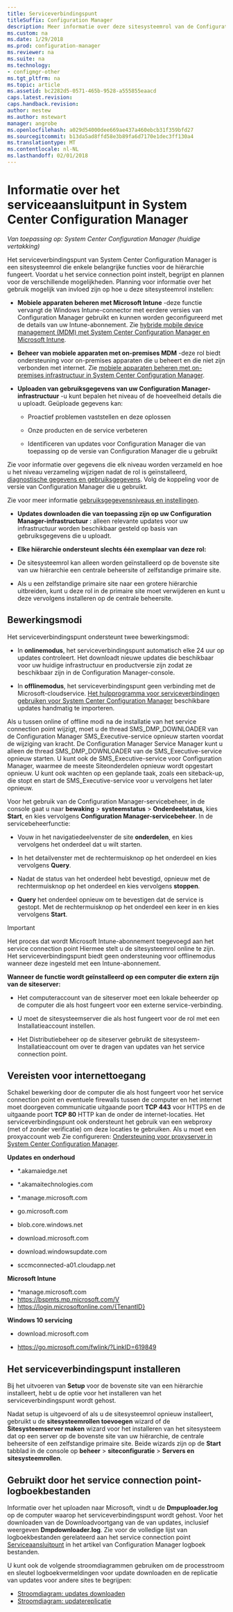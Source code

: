 ```yaml
---
title: Serviceverbindingspunt
titleSuffix: Configuration Manager
description: Meer informatie over deze sitesysteemrol van de Configuration Manager en begrijpen en plannen voor de verschillende mogelijkheden.
ms.custom: na
ms.date: 1/29/2018
ms.prod: configuration-manager
ms.reviewer: na
ms.suite: na
ms.technology:
- configmgr-other
ms.tgt_pltfrm: na
ms.topic: article
ms.assetid: bc2282d5-0571-465b-9528-a555855eaacd
caps.latest.revision: 
caps.handback.revision: 
author: mestew
ms.author: mstewart
manager: angrobe
ms.openlocfilehash: a029d54000dee669ae437a460ebcb31f359bfd27
ms.sourcegitcommit: b13da5ad8ffd58e3b89fa6d7170e1dec3ff130a4
ms.translationtype: MT
ms.contentlocale: nl-NL
ms.lasthandoff: 02/01/2018
---
```

# <a name="about-the-service-connection-point-in-system-center-configuration-manager"></a>Informatie over het serviceaansluitpunt in System Center Configuration Manager

*Van toepassing op: System Center Configuration Manager (huidige vertakking)*

Het serviceverbindingspunt van System Center Configuration Manager is een sitesysteemrol die enkele belangrijke functies voor de hiërarchie fungeert. Voordat u het service connection point instelt, begrijpt en plannen voor de verschillende mogelijkheden.  Planning voor informatie over het gebruik mogelijk van invloed zijn op hoe u deze sitesysteemrol instellen:  

-   **Mobiele apparaten beheren met Microsoft Intune** -deze functie vervangt de Windows Intune-connector met eerdere versies van Configuration Manager gebruikt en kunnen worden geconfigureerd met de details van uw Intune-abonnement. Zie [hybride mobile device management (MDM) met System Center Configuration Manager en Microsoft Intune](../../../../mdm/understand/hybrid-mobile-device-management.md).  

-   **Beheer van mobiele apparaten met on-premises MDM** -deze rol biedt ondersteuning voor on-premises apparaten die u beheert en die niet zijn verbonden met internet. Zie [mobiele apparaten beheren met on-premises infrastructuur in System Center Configuration Manager](../../../../mdm/understand/manage-mobile-devices-with-on-premises-infrastructure.md).  

-   **Uploaden van gebruiksgegevens van uw Configuration Manager-infrastructuur** -u kunt bepalen het niveau of de hoeveelheid details die u uploadt. Geüploade gegevens kan:  

    -   Proactief problemen vaststellen en deze oplossen  

    -   Onze producten en de service verbeteren  

    -   Identificeren van updates voor Configuration Manager die van toepassing op de versie van Configuration Manager die u gebruikt  

  Zie voor informatie over gegevens die elk niveau worden verzameld en hoe u het niveau verzameling wijzigen nadat de rol is geïnstalleerd, [diagnostische gegevens en gebruiksgegevens](/sccm/core/plan-design/diagnostics/diagnostics-and-usage-data). Volg de koppeling voor de versie van Configuration Manager die u gebruikt.  

  Zie voor meer informatie [gebruiksgegevensniveaus en instellingen](../../../../core/servers/deploy/install/setup-reference.md#bkmk_usage).  

-   **Updates downloaden die van toepassing zijn op uw Configuration Manager-infrastructuur** : alleen relevante updates voor uw infrastructuur worden beschikbaar gesteld op basis van gebruiksgegevens die u uploadt.  

- **Elke hiërarchie ondersteunt slechts één exemplaar van deze rol:**  

 -   De sitesysteemrol kan alleen worden geïnstalleerd op de bovenste site van uw hiërarchie een centrale beheersite of zelfstandige primaire site.  

  -   Als u een zelfstandige primaire site naar een grotere hiërarchie uitbreiden, kunt u deze rol in de primaire site moet verwijderen en kunt u deze vervolgens installeren op de centrale beheersite.  


##  <a name="bkmk_modes"></a>Bewerkingsmodi  
 Het serviceverbindingspunt ondersteunt twee bewerkingsmodi:  

-   In **onlinemodus**, het serviceverbindingspunt automatisch elke 24 uur op updates controleert. Het downloadt nieuwe updates die beschikbaar voor uw huidige infrastructuur en productversie zijn zodat ze beschikbaar zijn in de Configuration Manager-console.  

-   In **offlinemodus**, het serviceverbindingspunt geen verbinding met de Microsoft-cloudservice. [Het hulpprogramma voor serviceverbindingen gebruiken voor System Center Configuration Manager](../../../../core/servers/manage/use-the-service-connection-tool.md) beschikbare updates handmatig te importeren.  

Als u tussen online of offline modi na de installatie van het service connection point wijzigt, moet u de thread SMS_DMP_DOWNLOADER van de Configuration Manager SMS_Executive-service opnieuw starten voordat de wijziging van kracht. De Configuration Manager Service Manager kunt u alleen de thread SMS_DMP_DOWNLOADER van de SMS_Executive-service opnieuw starten. U kunt ook de SMS_Executive-service voor Configuration Manager, waarmee de meeste Siteonderdelen opnieuw wordt opgestart opnieuw. U kunt ook wachten op een geplande taak, zoals een siteback-up, die stopt en start de SMS_Executive-service voor u vervolgens het later opnieuw.  

Voor het gebruik van de Configuration Manager-servicebeheer, in de console gaat u naar **bewaking** > **systeemstatus** > **Onderdeelstatus**, kies **Start**, en kies vervolgens **Configuration Manager-servicebeheer**. In de servicebeheerfunctie:  

-   Vouw in het navigatiedeelvenster de site **onderdelen**, en kies vervolgens het onderdeel dat u wilt starten.  

-   In het detailvenster met de rechtermuisknop op het onderdeel en kies vervolgens **Query**.  

-   Nadat de status van het onderdeel hebt bevestigd, opnieuw met de rechtermuisknop op het onderdeel en kies vervolgens **stoppen**.  

-   **Query** het onderdeel opnieuw om te bevestigen dat de service is gestopt. Met de rechtermuisknop op het onderdeel een keer in en kies vervolgens **Start**.  

> [!IMPORTANT]  
>  Het proces dat wordt Microsoft Intune-abonnement toegevoegd aan het service connection point Hiermee stelt u de sitesysteemrol online te zijn. Het serviceverbindingspunt biedt geen ondersteuning voor offlinemodus wanneer deze ingesteld met een Intune-abonnement.  

**Wanneer de functie wordt geïnstalleerd op een computer die extern zijn van de siteserver:**  

-   Het computeraccount van de siteserver moet een lokale beheerder op de computer die als host fungeert voor een externe service-verbinding.

-   U moet de sitesysteemserver die als host fungeert voor de rol met een Installatieaccount instellen.  

-   Het Distributiebeheer op de siteserver gebruikt de sitesysteem-Installatieaccount om over te dragen van updates van het service connection point.

##  <a name="bkmk_urls"></a>Vereisten voor internettoegang  
Schakel bewerking door de computer die als host fungeert voor het service connection point en eventuele firewalls tussen de computer en het internet moet doorgeven communicatie uitgaande poort **TCP 443** voor HTTPS en de uitgaande poort  **TCP 80** HTTP kan de onder de internet-locaties. Het serviceverbindingspunt ook ondersteunt het gebruik van een webproxy (met of zonder verificatie) om deze locaties te gebruiken.  Als u moet een proxyaccount web Zie configureren: [Ondersteuning voor proxyserver in System Center Configuration Manager](/sccm/core/plan-design/network/proxy-server-support).

**Updates en onderhoud**  

-   *.akamaiedge.net  

-   *.akamaitechnologies.com 

-   *.manage.microsoft.com

-   go.microsoft.com

-   blob.core.windows.net  

-   download.microsoft.com  

-   download.windowsupdate.com

-   sccmconnected-a01.cloudapp.net  

**Microsoft Intune**  

-   *manage.microsoft.com  
-   https://bspmts.mp.microsoft.com/V
-   https://login.microsoftonline.com/{TenantID}


**Windows 10 servicing**  

-   download.microsoft.com  

-   https://go.microsoft.com/fwlink/?LinkID=619849  

## <a name="install-the-service-connection-point"></a>Het serviceverbindingspunt installeren
Bij het uitvoeren van **Setup** voor de bovenste site van een hiërarchie installeert, hebt u de optie voor het installeren van het serviceverbindingspunt wordt gehost.

Nadat setup is uitgevoerd of als u de sitesysteemrol opnieuw installeert, gebruikt u de **sitesysteemrollen toevoegen** wizard of de **Sitesysteemserver maken** wizard voor het installeren van het sitesysteem dat op een server op de bovenste site van uw hiërarchie, de centrale beheersite of een zelfstandige primaire site. Beide wizards zijn op de **Start** tabblad in de console op **beheer** > **siteconfiguratie** > **Servers en sitesysteemrollen**.

## <a name="log-files-used-by-the-service-connection-point"></a>Gebruikt door het service connection point-logboekbestanden
Informatie over het uploaden naar Microsoft, vindt u de **Dmpuploader.log** op de computer waarop het serviceverbindingspunt wordt gehost.  Voor het downloaden van de Downloadvoortgang van de van updates, inclusief weergeven **Dmpdownloader.log**. Zie voor de volledige lijst van logboekbestanden gerelateerd aan het service connection point [Serviceaansluitpunt](/sccm/core/plan-design/hierarchy/log-files#BKMK_WITLog) in het artikel van Configuration Manager logboek bestanden.

U kunt ook de volgende stroomdiagrammen gebruiken om de processtroom en sleutel logboekvermeldingen voor update downloaden en de replicatie van updates voor andere sites te begrijpen:
 - [Stroomdiagram: updates downloaden](/sccm/core/servers/manage/download-updates-flowchart)
 - [Stroomdiagram: updatereplicatie](/sccm/core/servers/manage/update-replication-flowchart)
